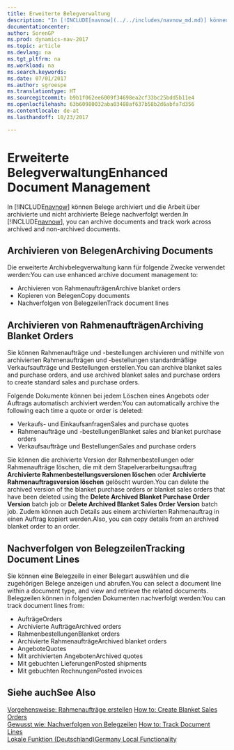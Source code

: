 ```yaml
---
title: Erweiterte Belegverwaltung
description: "In [!INCLUDE[navnow](../../includes/navnow_md.md)] können Belege archiviert und die Arbeit über archivierte und nicht archivierte Belege nachverfolgt werden."
documentationcenter: 
author: SorenGP
ms.prod: dynamics-nav-2017
ms.topic: article
ms.devlang: na
ms.tgt_pltfrm: na
ms.workload: na
ms.search.keywords: 
ms.date: 07/01/2017
ms.author: sgroespe
ms.translationtype: HT
ms.sourcegitcommit: b9b1f062ee6009f34698ea2cf33bc25bdd5b11e4
ms.openlocfilehash: 63b60980032aba03488af637b58b2d6abfa7d356
ms.contentlocale: de-at
ms.lasthandoff: 10/23/2017

---
```

# <a name="enhanced-document-management"></a><span data-ttu-id="1d31d-103">Erweiterte Belegverwaltung</span><span class="sxs-lookup"><span data-stu-id="1d31d-103">Enhanced Document Management</span></span>
<span data-ttu-id="1d31d-104">In [!INCLUDE[navnow](../../includes/navnow_md.md)] können Belege archiviert und die Arbeit über archivierte und nicht archivierte Belege nachverfolgt werden.</span><span class="sxs-lookup"><span data-stu-id="1d31d-104">In [!INCLUDE[navnow](../../includes/navnow_md.md)], you can archive documents and track work across archived and non-archived documents.</span></span>  

## <a name="archiving-documents"></a><span data-ttu-id="1d31d-105">Archivieren von Belegen</span><span class="sxs-lookup"><span data-stu-id="1d31d-105">Archiving Documents</span></span>  
 <span data-ttu-id="1d31d-106">Die erweiterte Archivbelegverwaltung kann für folgende Zwecke verwendet werden:</span><span class="sxs-lookup"><span data-stu-id="1d31d-106">You can use enhanced archive document management to:</span></span>  

- <span data-ttu-id="1d31d-107">Archivieren von Rahmenaufträgen</span><span class="sxs-lookup"><span data-stu-id="1d31d-107">Archive blanket orders</span></span>  
- <span data-ttu-id="1d31d-108">Kopieren von Belegen</span><span class="sxs-lookup"><span data-stu-id="1d31d-108">Copy documents</span></span>  
- <span data-ttu-id="1d31d-109">Nachverfolgen von Belegzeilen</span><span class="sxs-lookup"><span data-stu-id="1d31d-109">Track document lines</span></span>  

## <a name="archiving-blanket-orders"></a><span data-ttu-id="1d31d-110">Archivieren von Rahmenaufträgen</span><span class="sxs-lookup"><span data-stu-id="1d31d-110">Archiving Blanket Orders</span></span>  
<span data-ttu-id="1d31d-111">Sie können Rahmenaufträge und -bestellungen archivieren und mithilfe von archivierten Rahmenaufträgen und -bestellungen standardmäßige Verkaufsaufträge und Bestellungen erstellen.</span><span class="sxs-lookup"><span data-stu-id="1d31d-111">You can archive blanket sales and purchase orders, and use archived blanket sales and purchase orders to create standard sales and purchase orders.</span></span>  

<span data-ttu-id="1d31d-112">Folgende Dokumente können bei jedem Löschen eines Angebots oder Auftrags automatisch archiviert werden:</span><span class="sxs-lookup"><span data-stu-id="1d31d-112">You can automatically archive the following each time a quote or order is deleted:</span></span>  

- <span data-ttu-id="1d31d-113">Verkaufs- und Einkaufsanfragen</span><span class="sxs-lookup"><span data-stu-id="1d31d-113">Sales and purchase quotes</span></span>  
- <span data-ttu-id="1d31d-114">Rahmenaufträge und -bestellungen</span><span class="sxs-lookup"><span data-stu-id="1d31d-114">Blanket sales and blanket purchase orders</span></span>  
- <span data-ttu-id="1d31d-115">Verkaufsaufträge und Bestellungen</span><span class="sxs-lookup"><span data-stu-id="1d31d-115">Sales and purchase orders</span></span>  

<span data-ttu-id="1d31d-116">Sie können die archivierte Version der Rahmenbestellungen oder Rahmenaufträge löschen, die mit dem Stapelverarbeitungsauftrag **Archivierte Rahmenbestellungsversionen löschen** oder **Archivierte Rahmenauftragsversion löschen** gelöscht wurden.</span><span class="sxs-lookup"><span data-stu-id="1d31d-116">You can delete the archived version of the blanket purchase orders or blanket sales orders that have been deleted using the **Delete Archived Blanket Purchase Order Version** batch job or **Delete Archived Blanket Sales Order Version** batch job.</span></span> <span data-ttu-id="1d31d-117">Zudem können auch Details aus einem archivierten Rahmenauftrag in einen Auftrag kopiert werden.</span><span class="sxs-lookup"><span data-stu-id="1d31d-117">Also, you can copy details from an archived blanket order to an order.</span></span>  

## <a name="tracking-document-lines"></a><span data-ttu-id="1d31d-118">Nachverfolgen von Belegzeilen</span><span class="sxs-lookup"><span data-stu-id="1d31d-118">Tracking Document Lines</span></span>  
<span data-ttu-id="1d31d-119">Sie können eine Belegzeile in einer Belegart auswählen und die zugehörigen Belege anzeigen und abrufen.</span><span class="sxs-lookup"><span data-stu-id="1d31d-119">You can select a document line within a document type, and view and retrieve the related documents.</span></span> <span data-ttu-id="1d31d-120">Belegzeilen können in folgenden Dokumenten nachverfolgt werden:</span><span class="sxs-lookup"><span data-stu-id="1d31d-120">You can track document lines from:</span></span>  

- <span data-ttu-id="1d31d-121">Aufträge</span><span class="sxs-lookup"><span data-stu-id="1d31d-121">Orders</span></span>  
- <span data-ttu-id="1d31d-122">Archivierte Aufträge</span><span class="sxs-lookup"><span data-stu-id="1d31d-122">Archived orders</span></span>  
- <span data-ttu-id="1d31d-123">Rahmenbestellungen</span><span class="sxs-lookup"><span data-stu-id="1d31d-123">Blanket orders</span></span>  
- <span data-ttu-id="1d31d-124">Archivierte Rahmenaufträge</span><span class="sxs-lookup"><span data-stu-id="1d31d-124">Archived blanket orders</span></span>  
- <span data-ttu-id="1d31d-125">Angebote</span><span class="sxs-lookup"><span data-stu-id="1d31d-125">Quotes</span></span>  
- <span data-ttu-id="1d31d-126">Mit archivierten Angeboten</span><span class="sxs-lookup"><span data-stu-id="1d31d-126">Archived quotes</span></span>  
- <span data-ttu-id="1d31d-127">Mit gebuchten Lieferungen</span><span class="sxs-lookup"><span data-stu-id="1d31d-127">Posted shipments</span></span>  
- <span data-ttu-id="1d31d-128">Mit gebuchten Rechnungen</span><span class="sxs-lookup"><span data-stu-id="1d31d-128">Posted invoices</span></span>  

## <a name="see-also"></a><span data-ttu-id="1d31d-129">Siehe auch</span><span class="sxs-lookup"><span data-stu-id="1d31d-129">See Also</span></span>  
 <span data-ttu-id="1d31d-130">[Vorgehensweise: Rahmenaufträge erstellen](../../sales-how-to-create-blanket-sales-orders.md) </span><span class="sxs-lookup"><span data-stu-id="1d31d-130">[How to: Create Blanket Sales Orders](../../sales-how-to-create-blanket-sales-orders.md) </span></span>  
 <span data-ttu-id="1d31d-131">[Gewusst wie: Nachverfolgen von Belegzeilen](how-to-track-document-lines.md) </span><span class="sxs-lookup"><span data-stu-id="1d31d-131">[How to: Track Document Lines](how-to-track-document-lines.md) </span></span>  
 [<span data-ttu-id="1d31d-132">Lokale Funktion (Deutschland)</span><span class="sxs-lookup"><span data-stu-id="1d31d-132">Germany Local Functionality</span></span>](../Germany/germany-local-functionality.md)

